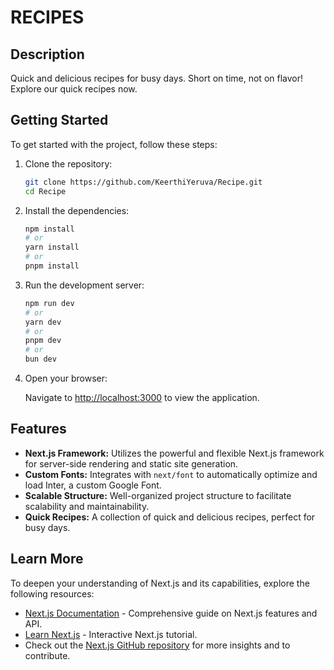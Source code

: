 # RECIPES

## Description
Quick and delicious recipes for busy days. Short on time, not on flavor! Explore our quick recipes now.

## Getting Started
To get started with the project, follow these steps:

1. Clone the repository:

    ```bash
    git clone https://github.com/KeerthiYeruva/Recipe.git
    cd Recipe
    ```

2. Install the dependencies:

    ```bash
    npm install
    # or
    yarn install
    # or
    pnpm install
    ```

3. Run the development server:

    ```bash
    npm run dev
    # or
    yarn dev
    # or
    pnpm dev
    # or
    bun dev
    ```

4. Open your browser:

    Navigate to [http://localhost:3000](http://localhost:3000) to view the application.


## Features

- **Next.js Framework:** Utilizes the powerful and flexible Next.js framework for server-side rendering and static site generation.
- **Custom Fonts:** Integrates with `next/font` to automatically optimize and load Inter, a custom Google Font.
- **Scalable Structure:** Well-organized project structure to facilitate scalability and maintainability.
- **Quick Recipes:** A collection of quick and delicious recipes, perfect for busy days.

## Learn More

To deepen your understanding of Next.js and its capabilities, explore the following resources:

- [Next.js Documentation](https://nextjs.org/docs) - Comprehensive guide on Next.js features and API.
- [Learn Next.js](https://nextjs.org/learn) - Interactive Next.js tutorial.
- Check out the [Next.js GitHub repository](https://github.com/vercel/next.js/) for more insights and to contribute.

